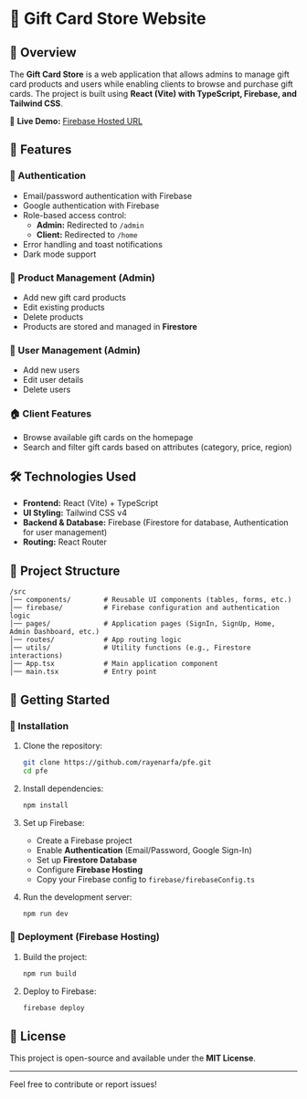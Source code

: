 # 🎁 Gift Card Store Website

## 🚀 Overview

The **Gift Card Store** is a web application that allows admins to manage gift card products and users while enabling clients to browse and purchase gift cards. The project is built using **React (Vite) with TypeScript, Firebase, and Tailwind CSS**.

🔗 **Live Demo:** [Firebase Hosted URL](https://pfe2025-d05c3.web.app//)

## 📌 Features

### 🔑 Authentication

- Email/password authentication with Firebase
- Google authentication with Firebase
- Role-based access control:
  - **Admin:** Redirected to `/admin`
  - **Client:** Redirected to `/home`
- Error handling and toast notifications
- Dark mode support

### 🎁 Product Management (Admin)

- Add new gift card products
- Edit existing products
- Delete products
- Products are stored and managed in **Firestore**

### 👥 User Management (Admin)

- Add new users
- Edit user details
- Delete users

### 🏠 Client Features

- Browse available gift cards on the homepage
- Search and filter gift cards based on attributes (category, price, region)

## 🛠️ Technologies Used

- **Frontend:** React (Vite) + TypeScript
- **UI Styling:** Tailwind CSS v4
- **Backend & Database:** Firebase (Firestore for database, Authentication for user management)
- **Routing:** React Router

## 📁 Project Structure

```
/src
│── components/        # Reusable UI components (tables, forms, etc.)
│── firebase/          # Firebase configuration and authentication logic
│── pages/             # Application pages (SignIn, SignUp, Home, Admin Dashboard, etc.)
│── routes/            # App routing logic
│── utils/             # Utility functions (e.g., Firestore interactions)
│── App.tsx            # Main application component
│── main.tsx           # Entry point
```

## 🚀 Getting Started

### 🔧 Installation

1. Clone the repository:
   ```sh
   git clone https://github.com/rayenarfa/pfe.git
   cd pfe
   ```
2. Install dependencies:
   ```sh
   npm install
   ```
3. Set up Firebase:

   - Create a Firebase project
   - Enable **Authentication** (Email/Password, Google Sign-In)
   - Set up **Firestore Database**
   - Configure **Firebase Hosting**
   - Copy your Firebase config to `firebase/firebaseConfig.ts`

4. Run the development server:
   ```sh
   npm run dev
   ```

### 🚀 Deployment (Firebase Hosting)

1. Build the project:
   ```sh
   npm run build
   ```
2. Deploy to Firebase:
   ```sh
   firebase deploy
   ```

## 📜 License

This project is open-source and available under the **MIT License**.

---

Feel free to contribute or report issues!


